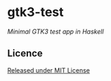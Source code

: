 # gtk3-test

_Minimal GTK3 test app in Haskell_

## Licence

[Released under MIT License][licence]

[licence]: LICENSE
